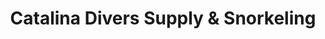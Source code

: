 ---
title: "Catalina Divers Supply & Snorkeling"
url: /avalon/catalina-divers-supply-und-snorkeling/
shop: Tauchen
---